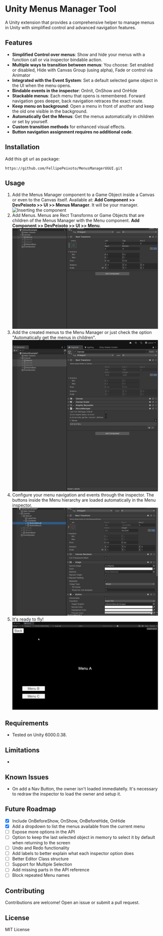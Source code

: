 # Unity Menus Manager Tool

A Unity extension that provides a comprehensive helper to manage menus in Unity with simplified control and advanced navigation features.

## Features

- **Simplified Control over menus**: Show and hide your menus with a function call or via inspector bindable action.
- **Multiple ways to transition between menus**: You choose: Set enabled or disabled, Hide with Canvas Group (using alpha), Fade or control via Animator
- **Integrated with the Event System**: Set a default selected game object in the UI when the menu opens.
- **Bindable events in the inspector**: OnInit, OnShow and OnHide
- **Stackable menus**: Each menu that opens is remembered. Forward navigation goes deeper, back navigation retraces the exact route.
- **Keep menu on background**: Open a menu in front of another and keep the old one visible in the background.
- **Automatically Get the Menus**: Get the menus automatically in children or set by yourself.
- **Custom transition methods** for enhanced visual effects.
- **Button navigation assignment requires no additional code**.

## Installation

Add this git url as package: <pre>```https://github.com/FellipePeixoto/MenusManagerUGUI.git```</pre>

## Usage

1. Add the Menus Manager component to a Game Object inside a Canvas or even to the Canvas itself. Available at: **Add Component >> DevPeixoto >> UI >> Menus Manager**. It will be your manager.\
![Inserting the component](/Docs~~/Unity_XkXHDxoM3e.gif)
2. Add Menus. Menus are Rect Transforms or Game Objects that are children of the Menus Manager with the Menu component. **Add Component >> DevPeixoto >> UI >> Menu**.\
![Setup_1](/Docs~/Unity_EZaPuYYZUY.gif)
3. Add the created menus to the Menu Manager or just check the option "Automatically get the menus in children".\
![Setup_2](/Docs~/Unity_eIxrkda6HL.gif)
4. Configure your menu navigation and events through the inspector. The buttons inside the Menu hierarchy are loaded automatically in the Menu inspector.\
![Configuration](/Docs~/Unity_e5wdNXhuYR.gif)
5. It's ready to fly!\
![Demo](/Docs~/Unity_7AXcSwpz5C.gif)

## Requirements

- Tested on Unity 6000.0.38.

## Limitations

- 

## Known Issues

- On add a Nav Button, the owner isn't loaded immediatelly. It's necessary to redraw the inspector to load the owner and setup it.

## Future Roadmap

- [x] Include OnBeforeShow, OnShow, OnBeforeHide, OnHide
- [x] Add a dropdown to list the menus available from the current menu
- [ ] Expose more options in the API
- [ ] Option to keep the last selected object in memory to select it by default when returning to the screen
- [ ] Undo and Redo functionality
- [ ] Add labels to better explain what each inspector option does
- [ ] Better Editor Class structure
- [ ] Support for Multiple Selection
- [ ] Add missing parts in the API reference
- [ ] Block repeated Menu names

## Contributing

Contributions are welcome! Open an issue or submit a pull request.

## License

MIT License